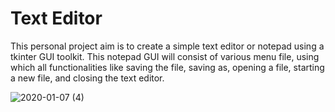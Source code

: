 # Text Editor

This personal project aim is to create a simple text editor or notepad using a tkinter GUI toolkit.  This notepad GUI will consist of 
various menu file, using which all functionalities like saving the file, saving as, opening a file, starting a new file, and closing the 
text editor.

![2020-01-07 (4)](https://user-images.githubusercontent.com/55200206/71881812-ef625900-30e7-11ea-810a-f809fe36f579.png)
